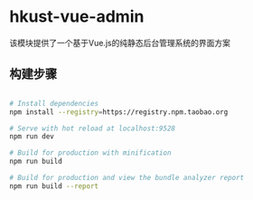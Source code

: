 # hkust-vue-admin

该模块提供了一个基于Vue.js的纯静态后台管理系统的界面方案

## 构建步骤

```bash 

# Install dependencies 
npm install --registry=https://registry.npm.taobao.org

# Serve with hot reload at localhost:9528
npm run dev

# Build for production with minification
npm run build

# Build for production and view the bundle analyzer report
npm run build --report
```
